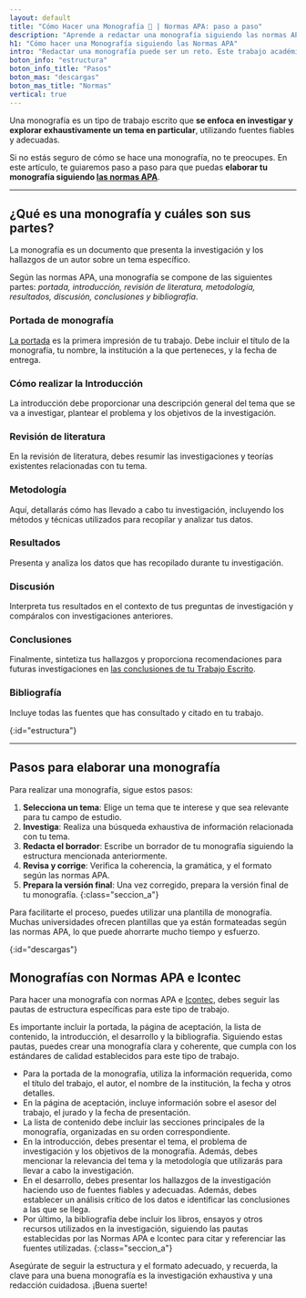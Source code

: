 ```yaml
---
layout: default
title: "Cómo Hacer una Monografía 📝 | Normas APA: paso a paso"
description: "Aprende a redactar una monografía siguiendo las normas APA con nuestra guía completa. Desde seleccionar el tema hasta la versión final. 💡 ¡Haz clic aquí!"
h1: "Cómo hacer una Monografía siguiendo las Normas APA"
intro: "Redactar una monografía puede ser un reto. Este trabajo académico requiere una investigación exhaustiva y una redacción cuidadosa."
boton_info: "estructura"
boton_info_title: "Pasos"
boton_mas: "descargas"
boton_mas_title: "Normas"
vertical: true
---
```

Una monografía es un tipo de trabajo escrito que **se enfoca en investigar y explorar exhaustivamente un tema en particular**, utilizando fuentes fiables y adecuadas.

Si no estás seguro de cómo se hace una monografía, no te preocupes. En este artículo, te guiaremos paso a paso para que puedas **elaborar tu monografía siguiendo [las normas APA]({{'normas-apa'|relative_url}} "Normas APA")**.

-----

## ¿Qué es una monografía y cuáles son sus partes?

La monografía es un documento que presenta la investigación y los hallazgos de un autor sobre un tema específico.

Según las normas APA, una monografía se compone de las siguientes partes: *portada, introducción, revisión de literatura, metodología, resultados, discusión, conclusiones y bibliografía*.

### Portada de monografía

[La portada]({{'portada-trabajo-escrito'|relative_url}}) es la primera impresión de tu trabajo. Debe incluir el título de la monografía, tu nombre, la institución a la que perteneces, y la fecha de entrega.

### Cómo realizar la Introducción

La introducción debe proporcionar una descripción general del tema que se va a investigar, plantear el problema y los objetivos de la investigación.

### Revisión de literatura

En la revisión de literatura, debes resumir las investigaciones y teorías existentes relacionadas con tu tema.

### Metodología

Aquí, detallarás cómo has llevado a cabo tu investigación, incluyendo los métodos y técnicas utilizados para recopilar y analizar tus datos.

### Resultados

Presenta y analiza los datos que has recopilado durante tu investigación.

### Discusión

Interpreta tus resultados en el contexto de tus preguntas de investigación y compáralos con investigaciones anteriores.

### Conclusiones

Finalmente, sintetiza tus hallazgos y proporciona recomendaciones para futuras investigaciones en [las conclusiones de tu Trabajo Escrito]({{'conclusiones-trabajo-escrito'|relative_url}}).

### Bibliografía

Incluye todas las fuentes que has consultado y citado en tu trabajo.
<!-- Anclaje para que la barra fijada no cubra el siguiente subtítulo -->
{:id="estructura"}

----

## Pasos para elaborar una monografía

Para realizar una monografía, sigue estos pasos:

1. **Selecciona un tema**: Elige un tema que te interese y que sea relevante para tu campo de estudio.
2. **Investiga**: Realiza una búsqueda exhaustiva de información relacionada con tu tema.
3. **Redacta el borrador**: Escribe un borrador de tu monografía siguiendo la estructura mencionada anteriormente.
4. **Revisa y corrige**: Verifica la coherencia, la gramática, y el formato según las normas APA.
5. **Prepara la versión final**: Una vez corregido, prepara la versión final de tu monografía.
{:class="seccion_a"}

Para facilitarte el proceso, puedes utilizar una plantilla de monografía. Muchas universidades ofrecen plantillas que ya están formateadas según las normas APA, lo que puede ahorrarte mucho tiempo y esfuerzo.
<!-- Anclaje para que la barra fijada no cubra el siguiente subtítulo -->
{:id="descargas"}

## Monografías con Normas APA e Icontec

Para hacer una monografía con normas APA e [Icontec]({{'normas-icontec'|relative_url}} "Normas Icontec"), debes seguir las pautas de estructura específicas para este tipo de trabajo.

Es importante incluir la portada, la página de aceptación, la lista de contenido, la introducción, el desarrollo y la bibliografía. Siguiendo estas pautas, puedes crear una monografía clara y coherente, que cumpla con los estándares de calidad establecidos para este tipo de trabajo.

- Para la portada de la monografía, utiliza la información requerida, como el título del trabajo, el autor, el nombre de la institución, la fecha y otros detalles.
- En la página de aceptación, incluye información sobre el asesor del trabajo, el jurado y la fecha de presentación.
- La lista de contenido debe incluir las secciones principales de la monografía, organizadas en su orden correspondiente.
- En la introducción, debes presentar el tema, el problema de investigación y los objetivos de la monografía. Además, debes mencionar la relevancia del tema y la metodología que utilizarás para llevar a cabo la investigación.
- En el desarrollo, debes presentar los hallazgos de la investigación haciendo uso de fuentes fiables y adecuadas. Además, debes establecer un análisis crítico de los datos e identificar las conclusiones a las que se llega.
- Por último, la bibliografía debe incluir los libros, ensayos y otros recursos utilizados en la investigación, siguiendo las pautas establecidas por las Normas APA e Icontec para citar y referenciar las fuentes utilizadas.
{:class="seccion_a"}

Asegúrate de seguir la estructura y el formato adecuado, y recuerda, la clave para una buena monografía es la investigación exhaustiva y una redacción cuidadosa. ¡Buena suerte!

